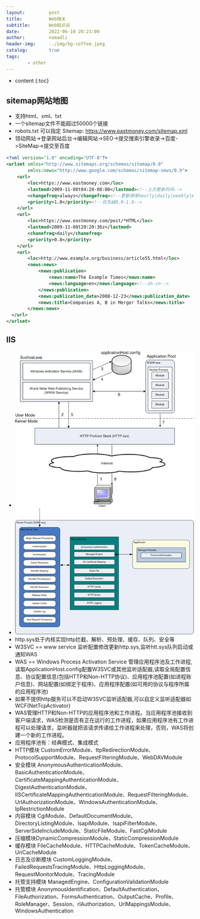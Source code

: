 ```yaml
---
layout:         post
title:          Web相关
subtitle:       Web知识点
date:           2022-06-10 20:23:00
author:         nomadli
header-img:     ../img/bg-coffee.jpeg
catalog:        true
tags:
        - other
---
```


* content
{:toc}

## sitemap网站地图
- 支持html、xml、txt
- 一个sitemap文件不能超过50000个链接
- robots.txt 可以指定 Sitemap: https://www.eastmoney.com/sitemap.xml
- 领动网站->登录网站后台->编辑网站->SEO->提交搜索引擎收录->百度->SiteMap->提交至百度
```xml
<?xml version="1.0" encoding="UTF-8"?>
<urlset xmlns="http://www.sitemaps.org/schemas/sitemap/0.9"
        xmlns:news="http://www.google.com/schemas/sitemap-news/0.9">
    <url>
        <loc>https://www.eastmoney.com</loc>
        <lastmod>2009-11-08t04:20-08:00</lastmod><!--上次更新时间-->
        <changefreq>always</changefreq><!--更新频率hourly|daily|weekly|monthly|yearly|never-->
        <priority>1.0</priority><!--优先级0.0-1.0-->
    </url>
    <url>
        <loc>https://www.eastmoney.com/post/*HTML</loc>
        <lastmod>2009-11-08t20:20:36z</lastmod>
        <chanefreq>daily</chanefreq>
        <priority>0.8</priority>
    </url>
    <url>
        <loc>http://www.example.org/business/article55.html</loc>
        <news:news>
            <news:publication>
                <news:name>The Example Times</news:name>
                <news:language>en</news:language><!--zh-cn-->
            </news:publication>
            <news:publication_date>2008-12-23</news:publication_date>
            <news:title>Companies A, B in Merger Talks</news:title>
        </news:news>
  </url>
</urlset>
```

## IIS
- ![](../img/iis/01.png)
- ![](../img/iis/02.png)
- http.sys处于内核实现http拦截、解析、预处理、缓存、队列、安全等
- W3SVC == www service 监听配置修改更新http.sys,监听htt.sys队列启动或通知WAS
- WAS == Windows Process Activation Service 管理应用程序池及工作进程,读取ApplicationHost.config配置W3SVC或其他监听适配器,读取全局配置信息、协议配置信息(包括HTTP和Non-HTTP协议)、应用程序池配置(如进程账户信息)、网站配置(如绑定于程序)、应用程序配置(如可用的协议与程序所属的应用程序池)
- 如果不提供http服务可以不启动W3SVC监听适配器,可以自定义监听适配器如WCF(NetTcpActivator)
- WAS管理HTTP和Non-HTTP的应用程序池和工作进程。当应用程序池接收到客户端请求，WAS检测是否有正在运行的工作进程，如果应用程序池有工作进程可以处理请求，监听器就把该请求传递给工作进程来处理，否则，WAS将创建一个新的工作进程。
- 应用程序池有：经典模式、集成模式
- HTTP模块 CustomErrorModule、ttpRedirectionModule、ProtocolSupportModule、RequestFilteringModule、WebDAVModule
- 安全模块 AnonymousAuthenticationModule、BasicAuthenticationModule、CertificateMappingAuthenticationModule、DigestAuthenticationModule、IISCertificateMappingAuthenticationModule、RequestFilteringModule、UrlAuthorizationModule、WindowsAuthenticationModule、IpRestrictionModule
- 内容模块 CgiModule、DefaultDocumentModule、DirectoryListingModule、IsapiModule、IsapiFilterModule、ServerSideIncludeModule、StaticFileModule、FastCgiModule
- 压缩模块DynamicCompressionModule、StaticCompressionModule
- 缓存模块 FileCacheModule、HTTPCacheModule、TokenCacheModule、UriCacheModule
- 日志及诊断模块 CustomLoggingModule、FailedRequestsTracingModule、HttpLoggingModule、RequestMonitorModule、TracingModule
- 托管支持模块 ManagedEngine、ConfigurationValidationModule
- 托管模块 AnonymousIdentification、DefaultAuthentication、FileAuthorization、FormsAuthentication、OutputCache、Profile、RoleManager、Session、rlAuthorization、UrlMappingsModule、WindowsAuthentication